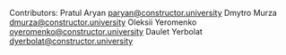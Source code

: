 Contributors:
Pratul Aryan paryan@constructor.university
Dmytro Murza dmurza@constructor.university
Oleksii Yeromenko oyeromenko@constructor.university
Daulet Yerbolat dyerbolat@constructor.university
